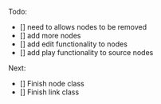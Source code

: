 Todo:

- [] need to allows nodes to be removed
- [] add more nodes
- [] add edit functionality to nodes
- [] add play functionality to source nodes

Next:

- [] Finish node class
- [] Finish link class
